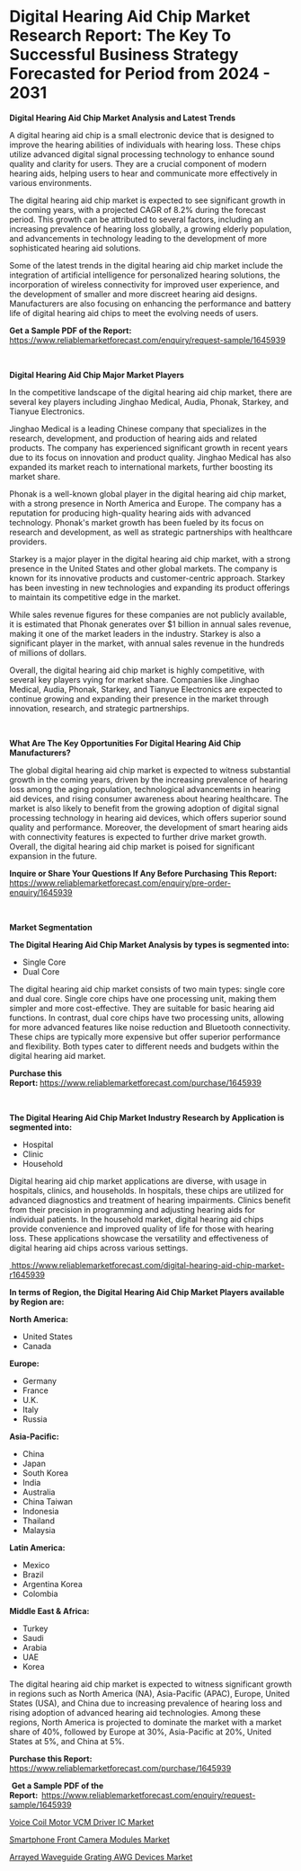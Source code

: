 <p><h1>Digital Hearing Aid Chip Market Research Report: The Key To Successful Business Strategy Forecasted for Period from 2024 - 2031</h1></p><p><strong>Digital Hearing Aid Chip Market Analysis and Latest Trends</strong></p>
<p><p>A digital hearing aid chip is a small electronic device that is designed to improve the hearing abilities of individuals with hearing loss. These chips utilize advanced digital signal processing technology to enhance sound quality and clarity for users. They are a crucial component of modern hearing aids, helping users to hear and communicate more effectively in various environments.</p><p>The digital hearing aid chip market is expected to see significant growth in the coming years, with a projected CAGR of 8.2% during the forecast period. This growth can be attributed to several factors, including an increasing prevalence of hearing loss globally, a growing elderly population, and advancements in technology leading to the development of more sophisticated hearing aid solutions.</p><p>Some of the latest trends in the digital hearing aid chip market include the integration of artificial intelligence for personalized hearing solutions, the incorporation of wireless connectivity for improved user experience, and the development of smaller and more discreet hearing aid designs. Manufacturers are also focusing on enhancing the performance and battery life of digital hearing aid chips to meet the evolving needs of users.</p></p>
<p><strong>Get a Sample PDF of the Report:&nbsp;</strong> <a href="https://www.reliablemarketforecast.com/enquiry/request-sample/1645939">https://www.reliablemarketforecast.com/enquiry/request-sample/1645939</a></p>
<p>&nbsp;</p>
<p><strong>Digital Hearing Aid Chip Major Market Players</strong></p>
<p><p>In the competitive landscape of the digital hearing aid chip market, there are several key players including Jinghao Medical, Audia, Phonak, Starkey, and Tianyue Electronics.</p><p>Jinghao Medical is a leading Chinese company that specializes in the research, development, and production of hearing aids and related products. The company has experienced significant growth in recent years due to its focus on innovation and product quality. Jinghao Medical has also expanded its market reach to international markets, further boosting its market share.</p><p>Phonak is a well-known global player in the digital hearing aid chip market, with a strong presence in North America and Europe. The company has a reputation for producing high-quality hearing aids with advanced technology. Phonak's market growth has been fueled by its focus on research and development, as well as strategic partnerships with healthcare providers.</p><p>Starkey is a major player in the digital hearing aid chip market, with a strong presence in the United States and other global markets. The company is known for its innovative products and customer-centric approach. Starkey has been investing in new technologies and expanding its product offerings to maintain its competitive edge in the market.</p><p>While sales revenue figures for these companies are not publicly available, it is estimated that Phonak generates over $1 billion in annual sales revenue, making it one of the market leaders in the industry. Starkey is also a significant player in the market, with annual sales revenue in the hundreds of millions of dollars.</p><p>Overall, the digital hearing aid chip market is highly competitive, with several key players vying for market share. Companies like Jinghao Medical, Audia, Phonak, Starkey, and Tianyue Electronics are expected to continue growing and expanding their presence in the market through innovation, research, and strategic partnerships.</p></p>
<p>&nbsp;</p>
<p><strong>What Are The Key Opportunities For Digital Hearing Aid Chip Manufacturers?</strong></p>
<p><p>The global digital hearing aid chip market is expected to witness substantial growth in the coming years, driven by the increasing prevalence of hearing loss among the aging population, technological advancements in hearing aid devices, and rising consumer awareness about hearing healthcare. The market is also likely to benefit from the growing adoption of digital signal processing technology in hearing aid devices, which offers superior sound quality and performance. Moreover, the development of smart hearing aids with connectivity features is expected to further drive market growth. Overall, the digital hearing aid chip market is poised for significant expansion in the future.</p></p>
<p><strong>Inquire or Share Your Questions If Any Before Purchasing This Report:</strong> <a href="https://www.reliablemarketforecast.com/enquiry/pre-order-enquiry/1645939">https://www.reliablemarketforecast.com/enquiry/pre-order-enquiry/1645939</a></p>
<p>&nbsp;</p>
<p><strong>Market Segmentation</strong></p>
<p><strong>The Digital Hearing Aid Chip Market Analysis by types is segmented into:</strong></p>
<p><ul><li>Single Core</li><li>Dual Core</li></ul></p>
<p><p>The digital hearing aid chip market consists of two main types: single core and dual core. Single core chips have one processing unit, making them simpler and more cost-effective. They are suitable for basic hearing aid functions. In contrast, dual core chips have two processing units, allowing for more advanced features like noise reduction and Bluetooth connectivity. These chips are typically more expensive but offer superior performance and flexibility. Both types cater to different needs and budgets within the digital hearing aid market.</p></p>
<p><strong>Purchase this Report:&nbsp;</strong><a href="https://www.reliablemarketforecast.com/purchase/1645939">https://www.reliablemarketforecast.com/purchase/1645939</a></p>
<p>&nbsp;</p>
<p><strong>The Digital Hearing Aid Chip Market Industry Research by Application is segmented into:</strong></p>
<p><ul><li>Hospital</li><li>Clinic</li><li>Household</li></ul></p>
<p><p>Digital hearing aid chip market applications are diverse, with usage in hospitals, clinics, and households. In hospitals, these chips are utilized for advanced diagnostics and treatment of hearing impairments. Clinics benefit from their precision in programming and adjusting hearing aids for individual patients. In the household market, digital hearing aid chips provide convenience and improved quality of life for those with hearing loss. These applications showcase the versatility and effectiveness of digital hearing aid chips across various settings.</p></p>
<p><a href="https://www.reliablemarketforecast.com/digital-hearing-aid-chip-market-r1645939">&nbsp;https://www.reliablemarketforecast.com/digital-hearing-aid-chip-market-r1645939</a></p>
<p><strong>In terms of Region, the Digital Hearing Aid Chip Market Players available by Region are:</strong></p>
<p>
    <p> <strong> North America: </strong>
        <ul>
            <li>United States</li>
            <li>Canada</li>
        </ul>
        </p> 
    <p> <strong> Europe: </strong>
        <ul>
            <li>Germany</li>
            <li>France</li>
            <li>U.K.</li>
            <li>Italy</li>
            <li>Russia</li>
        </ul>
        </p> 
    <p> <strong> Asia-Pacific: </strong>
        <ul>
            <li>China</li>
            <li>Japan</li>
            <li>South Korea</li>
            <li>India</li>
            <li>Australia</li>
            <li>China Taiwan</li>
            <li>Indonesia</li>
            <li>Thailand</li>
            <li>Malaysia</li>
        </ul>
        </p> 
    <p> <strong> Latin America: </strong>
        <ul>
            <li>Mexico</li>
            <li>Brazil</li>
            <li>Argentina Korea</li>
            <li>Colombia</li>
        </ul>
        </p> 
    <p> <strong> Middle East & Africa: </strong>
        <ul>
            <li>Turkey</li>
            <li>Saudi</li>
            <li>Arabia</li>
            <li>UAE</li>
            <li>Korea</li>
        </ul>
    </p>
    </p>
<p><p>The digital hearing aid chip market is expected to witness significant growth in regions such as North America (NA), Asia-Pacific (APAC), Europe, United States (USA), and China due to increasing prevalence of hearing loss and rising adoption of advanced hearing aid technologies. Among these regions, North America is projected to dominate the market with a market share of 40%, followed by Europe at 30%, Asia-Pacific at 20%, United States at 5%, and China at 5%.</p></p>
<p><strong>Purchase this Report: </strong><a href="https://www.reliablemarketforecast.com/purchase/1645939">https://www.reliablemarketforecast.com/purchase/1645939</a></p>
<p>&nbsp;<strong>Get a Sample PDF of the Report:&nbsp;&nbsp;</strong><a href="https://www.reliablemarketforecast.com/enquiry/request-sample/1645939">https://www.reliablemarketforecast.com/enquiry/request-sample/1645939</a></p>
<p><strong></strong></p>
<p><p><a href="https://medium.com/@presleybode/voice-coil-motor-vcm-driver-ic-industry-analysis-report-its-market-size-share-trends-by-7c9524f5383a">Voice Coil Motor VCM Driver IC Market</a></p><p><a href="https://medium.com/@stephaniewynterk14/smartphone-front-camera-modules-market-outlook-complete-industry-analysis-2024-to-2031-34b23862788e">Smartphone Front Camera Modules Market</a></p><p><a href="https://medium.com/@dannellbugess3/comprehensive-analysis-of-the-global-arrayed-waveguide-grating-awg-devices-market-growth-trends-08ee3b748c50">Arrayed Waveguide Grating AWG Devices Market</a></p></p>